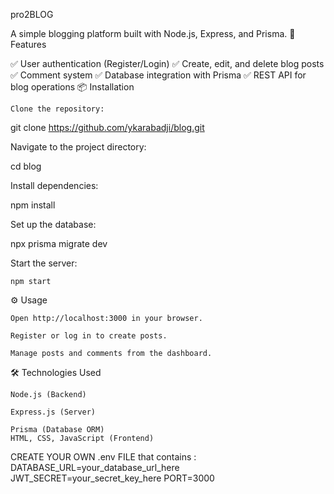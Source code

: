 pro2BLOG

A simple blogging platform built with Node.js, Express, and Prisma.
📌 Features

✅ User authentication (Register/Login)
✅ Create, edit, and delete blog posts
✅ Comment system
✅ Database integration with Prisma
✅ REST API for blog operations
📦 Installation

    Clone the repository:

git clone https://github.com/ykarabadji/blog.git

Navigate to the project directory:

cd blog

Install dependencies:

npm install

Set up the database:

npx prisma migrate dev

Start the server:

    npm start

⚙️ Usage

    Open http://localhost:3000 in your browser.

    Register or log in to create posts.

    Manage posts and comments from the dashboard.

🛠️ Technologies Used

    Node.js (Backend)

    Express.js (Server)

    Prisma (Database ORM)
    HTML, CSS, JavaScript (Frontend)
    
CREATE YOUR OWN .env FILE that contains :
    DATABASE_URL=your_database_url_here
    JWT_SECRET=your_secret_key_here
    PORT=3000

    


